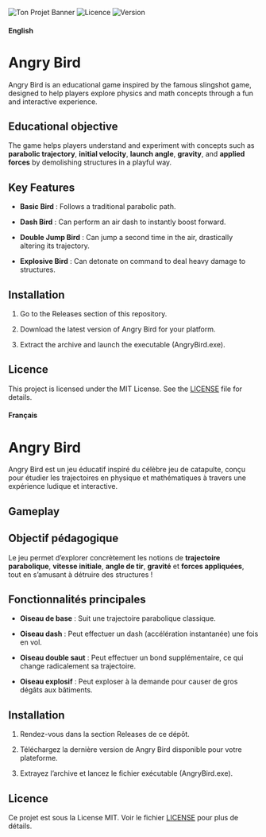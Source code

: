 ![Ton Projet Banner](https://capsule-render.vercel.app/api?type=waving&color=gradient&height=150&section=header&text=Angry%20Bird&fontSize=50)
![Licence](https://img.shields.io/badge/licence-MIT-blue.svg)
![Version](https://img.shields.io/badge/version-1.3.0-green.svg)

#### English

Angry Bird
=================

Angry Bird is an educational game inspired by the famous slingshot game, designed to help players explore physics and math concepts through a fun and interactive experience.


Educational objective
--------

The game helps players understand and experiment with concepts such as __parabolic trajectory__, __initial velocity__, __launch angle__, __gravity__, and __applied forces__ by demolishing structures in a playful way.


Key Features
--------

*   __Basic Bird__ : Follows a traditional parabolic path.

*   __Dash Bird__ : Can perform an air dash to instantly boost forward.

*   __Double Jump Bird__ : Can jump a second time in the air, drastically altering its trajectory.

*   __Explosive Bird__ : Can detonate on command to deal heavy damage to structures.
    

Installation
------------

1. Go to the Releases section of this repository.
   
2. Download the latest version of Angry Bird for your platform.

3. Extract the archive and launch the executable (AngryBird.exe).


Licence
-------

This project is licensed under the MIT License. See the [LICENSE](https://github.com/GolfOcean334/AngryBird/blob/main/LICENSE) file for details.


#### Français

Angry Bird
=================

Angry Bird est un jeu éducatif inspiré du célèbre jeu de catapulte, conçu pour étudier les trajectoires en physique et mathématiques à travers une expérience ludique et interactive.


Gameplay
--------



Objectif pédagogique
--------

Le jeu permet d’explorer concrètement les notions de __trajectoire parabolique__, __vitesse initiale__, __angle de tir__, __gravité__ et __forces appliquées__, tout en s’amusant à détruire des structures !

Fonctionnalités principales
--------

*   __Oiseau de base__ : Suit une trajectoire parabolique classique.

*   __Oiseau dash__ : Peut effectuer un dash (accélération instantanée) une fois en vol.

*   __Oiseau double saut__ : Peut effectuer un bond supplémentaire, ce qui change radicalement sa trajectoire.

*   __Oiseau explosif__ : Peut exploser à la demande pour causer de gros dégâts aux bâtiments.
    

Installation
------------

1. Rendez-vous dans la section Releases de ce dépôt.

2. Téléchargez la dernière version de Angry Bird disponible pour votre plateforme.

3. Extrayez l’archive et lancez le fichier exécutable (AngryBird.exe).


Licence
-------

Ce projet est sous la License MIT. Voir le fichier [LICENSE](https://github.com/GolfOcean334/AngryBird/blob/main/LICENSE) pour plus de détails.
